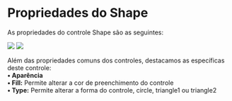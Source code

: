# Propriedades do Shape

As propriedades do controle Shape são as seguintes:

![](http://www.gvinci.com.br/manual/shape_1.zoom80.png)   ![](http://www.gvinci.com.br/manual/shape_2.zoom80.png)

Além das propriedades comuns dos controles, destacamos as específicas deste controle:  
**• Aparência**  
       **• Fill:** Permite alterar a cor de preenchimento do controle  
       **• Type:** Permite alterar a forma do controle, circle, triangle1 ou triangle2

